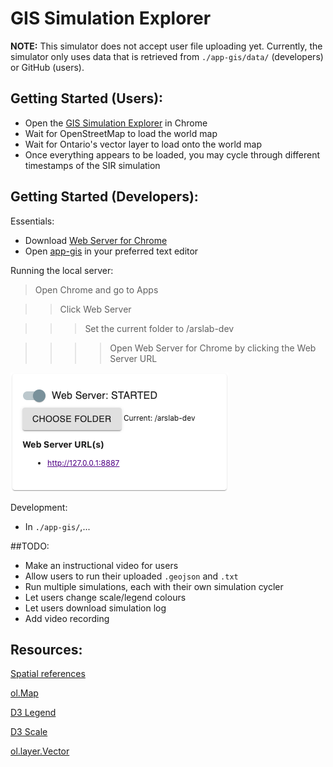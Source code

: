 # GIS Simulation Explorer

**NOTE:** This simulator does not accept user file uploading yet. Currently, the simulator only uses data that is retrieved from `./app-gis/data/` (developers) or GitHub (users).

## Getting Started (Users):
- Open the [GIS Simulation Explorer](https://staubibr.github.io/arslab-dev/app-gis/index.html) in Chrome 
- Wait for OpenStreetMap to load the world map
- Wait for Ontario's vector layer to load onto the world map
- Once everything appears to be loaded, you may cycle through different timestamps of the SIR simulation 


## Getting Started (Developers):
Essentials:
- Download [Web Server for Chrome](https://chrome.google.com/webstore/detail/web-server-for-chrome/ofhbbkphhbklhfoeikjpcbhemlocgigb)
- Open [app-gis](https://github.com/staubibr/arslab-dev/tree/master/app-gis) in your preferred text editor 

Running the local server:
> Open Chrome and go to Apps

>> Click Web Server

>>> Set the current folder to /arslab-dev 

>>>> Open Web Server for Chrome by clicking the Web Server URL

![Web Server.](/app-gis/webserver.png "Web Server image.")

Development:
- In `./app-gis/`,...

##TODO:

- Make an instructional video for users
- Allow users to run their uploaded `.geojson` and `.txt` 
- Run multiple simulations, each with their own simulation cycler
- Let users change scale/legend colours
- Let users download simulation log 
- Add video recording

## Resources:

[Spatial references](https://spatialreference.org/ref/epsg/)

[ol.Map](https://openlayers.org/en/latest/apidoc/module-ol_Map-Map.html)  

[D3 Legend](https://github.com/susielu/d3-legend)  

[D3 Scale](https://github.com/d3/d3-scale)

[ol.layer.Vector](https://openlayers.org/en/latest/apidoc/module-ol_layer_Vector-VectorLayer.html)